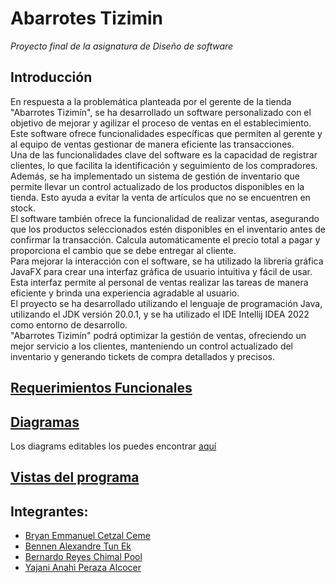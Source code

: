 # Abarrotes Tizimin
_Proyecto final de la asignatura de Diseño de software_   
## Introducción
En respuesta a la problemática planteada por el gerente de la tienda "Abarrotes Tizimín", se ha desarrollado un software personalizado con el objetivo de mejorar y agilizar el proceso de ventas en el establecimiento. Este software ofrece funcionalidades específicas que permiten al gerente y al equipo de ventas gestionar de manera eficiente las transacciones.  
Una de las funcionalidades clave del software es la capacidad de registrar clientes, lo que facilita la identificación y seguimiento de los compradores. Además, se ha implementado un sistema de gestión de inventario que permite llevar un control actualizado de los productos disponibles en la tienda. Esto ayuda a evitar la venta de artículos que no se encuentren en stock.  
El software también ofrece la funcionalidad de realizar ventas, asegurando que los productos seleccionados estén disponibles en el inventario antes de confirmar la transacción. Calcula automáticamente el precio total a pagar y proporciona el cambio que se debe entregar al cliente.  
Para mejorar la interacción con el software, se ha utilizado la librería gráfica JavaFX para crear una interfaz gráfica de usuario intuitiva y fácil de usar. Esta interfaz permite al personal de ventas realizar las tareas de manera eficiente y brinda una experiencia agradable al usuario.  
El proyecto se ha desarrollado utilizando el lenguaje de programación Java, utilizando el JDK versión 20.0.1, y se ha utilizado el IDE Intellij IDEA 2022 como entorno de desarrollo.  
"Abarrotes Tizimín" podrá optimizar la gestión de ventas, ofreciendo un mejor servicio a los clientes, manteniendo un control actualizado del inventario y generando tickets de compra detallados y precisos.
 
  
## [Requerimientos Funcionales](Requerimientos.md)  
## [Diagramas](Artefactos/Imagenes)  
Los diagrams editables los puedes encontrar [aquí](Artefactos/Diagramas)

## [Vistas del programa](Artefactos/Vistas)    

## Integrantes:  
- [Bryan Emmanuel Cetzal Ceme](https://github.com/BryanCetzal)
- [Bennen Alexandre Tun Ek](https://github.com/Benn7n)
- [Bernardo Reyes Chimal Pool](https://github.com/A7xBrOwNiE)
- [Yajani Anahì Peraza Alcocer](https://github.com/YajaniPeraza)
